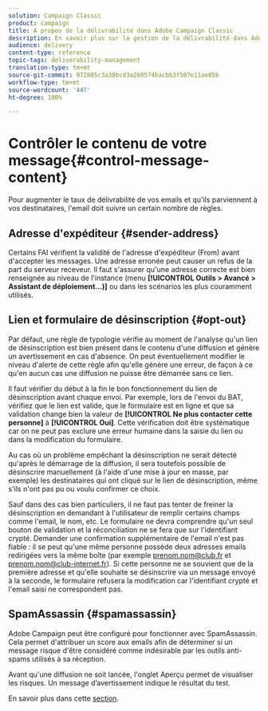 ```yaml
---
solution: Campaign Classic
product: campaign
title: A propos de la délivrabilité dans Adobe Campaign Classic
description: En savoir plus sur la gestion de la délivrabilité dans Adobe Campaign Classic.
audience: delivery
content-type: reference
topic-tags: deliverability-management
translation-type: tm+mt
source-git-commit: 972885c3a38bcd3a260574bacbb3f507e11ae05b
workflow-type: tm+mt
source-wordcount: '447'
ht-degree: 100%

---
```



# Contrôler le contenu de votre message{#control-message-content}

Pour augmenter le taux de délivrabilité de vos emails et qu&#39;ils parviennent à vos destinataires, l&#39;email doit suivre un certain nombre de règles.

## Adresse d&#39;expéditeur {#sender-address}

Certains FAI vérifient la validité de l&#39;adresse d&#39;expéditeur (From) avant d&#39;accepter les messages. Une adresse erronée peut causer un refus de la part du serveur receveur. Il faut s&#39;assurer qu&#39;une adresse correcte est bien renseignée au niveau de l&#39;instance (menu **[!UICONTROL Outils > Avancé > Assistant de déploiement...)]** ou dans les scénarios les plus couramment utilisés.

## Lien et formulaire de désinscription {#opt-out}

Par défaut, une règle de typologie vérifie au moment de l&#39;analyse qu&#39;un lien de désinscription est bien présent dans le contenu d&#39;une diffusion et génère un avertissement en cas d&#39;absence. On peut éventuellement modifier le niveau d&#39;alerte de cette règle afin qu&#39;elle génère une erreur, de façon à ce qu&#39;en aucun cas une diffusion ne puisse être démarrée sans ce lien.

Il faut vérifier du début à la fin le bon fonctionnement du lien de désinscription avant chaque envoi. Par exemple, lors de l&#39;envoi du BAT, vérifiez que le lien est valide, que le formulaire est en ligne et que sa validation change bien la valeur de **[!UICONTROL Ne plus contacter cette personne]** à **[!UICONTROL Oui]**. Cette vérification doit être systématique car on ne peut pas exclure une erreur humaine dans la saisie du lien ou dans la modification du formulaire.

Au cas où un problème empêchant la désinscription ne serait détecté qu&#39;après le démarrage de la diffusion, il sera toutefois possible de désinscrire manuellement (à l&#39;aide d&#39;une mise à jour en masse, par exemple) les destinataires qui ont cliqué sur le lien de désinscription, même s&#39;ils n&#39;ont pas pu ou voulu confirmer ce choix.

Sauf dans des cas bien particuliers, il ne faut pas tenter de freiner la désinscription en demandant à l&#39;utilisateur de remplir certains champs comme l&#39;email, le nom, etc. Le formulaire ne devra comprendre qu&#39;un seul bouton de validation et la réconciliation ne se fera que sur l&#39;identifiant crypté. Demander une confirmation supplémentaire de l&#39;email n&#39;est pas fiable : il se peut qu&#39;une même personne possède deux adresses emails redirigées vers la même boîte (par exemple prenom.nom@club.fr et prenom.nom@club-internet.fr). Si cette personne ne se souvient que de la première adresse et qu&#39;elle souhaite se désinscrire via un message envoyé à la seconde, le formulaire refusera la modification car l&#39;identifiant crypté et l&#39;email saisi ne correspondent pas.

## SpamAssassin {#spamassassin}

Adobe Campaign peut être configuré pour fonctionner avec SpamAssassin. Cela permet d&#39;attribuer un score aux emails afin de déterminer si un message risque d&#39;être considéré comme indésirable par les outils anti-spams utilisés à sa réception.

Avant qu&#39;une diffusion ne soit lancée, l&#39;onglet Aperçu permet de visualiser les risques. Un message d’avertissement indique le résultat du test.

En savoir plus dans cette [section](../../delivery/using/spamassassin.md).